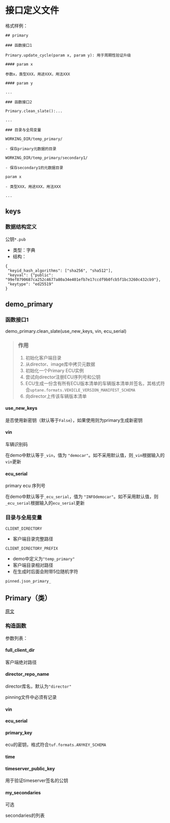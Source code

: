 # 接口定义文件

格式样例：
```
## primary

### 函数接口1

Primary.update_cycle(param x, param y): 用于周期性验证升级

#### param x

参数x，类型XXX，用途XXX，用法XXX

#### param y
 
...

### 函数接口2

Primary.clean_slate():...

...

### 目录与全局变量

WORKING_DIR/temp_primary/

- 保存primary元数据的目录

WORKING_DIR/temp_primary/secondary1/

- 保存secondary1的元数据目录

param x

- 类型XXX，用途XXX，用法XXX

...
```

## keys

### 数据结构定义

公钥`*.pub`

- 类型：字典
- 结构：

```
{
 "keyid_hash_algorithms": ["sha256", "sha512"],
 "keyval": {"public": "99ef8790687ca252c4677a80a34e401efb7e17ccdf9b0fcb5f1bc3260c432cb9"}, 
 "keytype": "ed25519"
}
```

## demo_primary

### 函数接口1

demo_primary.clean_slate(use_new_keys, vin, ecu_serial)

> ### 作用
> 1. 初始化客户端目录
> 2. 从director、image库中拷贝元数据
> 3. 初始化一个Primary ECU实例
> 4. 尝试向director注册ECU序列号和公钥
> 5. ECU生成一份含有所有ECU版本清单的车辆版本清单并签名，其格式符合`uptane.formats.VEHICLE_VERSION_MANIFEST_SCHEMA`
> 6. 向director上传该车辆版本清单

#### use_new_keys

是否使用新密钥（默认等于`False`），如果使用则为primary生成新密钥

#### vin

车辆识别码

在demo中默认等于`_vin`，值为 `"democar"`。如不采用默认值，则`_vin`根据输入的`vin`更新

#### ecu_serial

primary ecu 序列号

在demo中默认等于`_ecu_serial`，值为 `"INFOdemocar"`。如不采用默认值，则`_ecu_serial`根据输入的`ecu_serial`更新

### 目录与全局变量

`CLIENT_DIRECTORY`

- 客户端目录完整路径

`CLIENT_DIRECTORY_PREFIX`

- demo中定义为`"temp_primary"`
- 客户端目录相对路径
- 在生成时后面会附带5位随机字符

`pinned.json_primary_`

## Primary（类）

[原文](./api-primary.md)

### 构造函数

参数列表：

#### full_client_dir

客户端绝对路径

#### director_repo_name

director库名，默认为`"director"`

pinning文件中必须有记录
    
#### vin

#### ecu_serial

#### primary_key

ecu的密钥，格式符合`tuf.formats.ANYKEY_SCHEMA`

#### time

#### timeserver_public_key

用于验证timeserver签名的公钥

#### my_secondaries

可选

secondaries的列表
